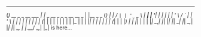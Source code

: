  _                       _                                    _               _
(_)   __ _   _ __ ___   | |_   _ __   _   _   _ __     __ _  | |__    _   _  (_)
| |  / _` | | '_ ` _ \  | __| | '__| | | | | | '_ \   / _` | | '_ \  | | | | | |
| | | (_| | | | | | | | | |_  | |    | |_| | | | | | | (_| | | |_) | | |_| | | |
|_|  \__,_| |_| |_| |_|  \__| |_|     \__,_| |_| |_|  \__, | |_.__/   \__,_| |_|  is here...


<!--
**iamtrungbui/iamtrungbui** is a ✨ _special_ ✨ repository because its `README.md` (this file) appears on your GitHub profile.

Here are some ideas to get you started:

- 🔭 I’m currently working on ...
- 🌱 I’m currently learning ...
- 👯 I’m looking to collaborate on ...
- 🤔 I’m looking for help with ...
- 💬 Ask me about ...
- 📫 How to reach me: ...
- 😄 Pronouns: ...
- ⚡ Fun fact: ...
-->

